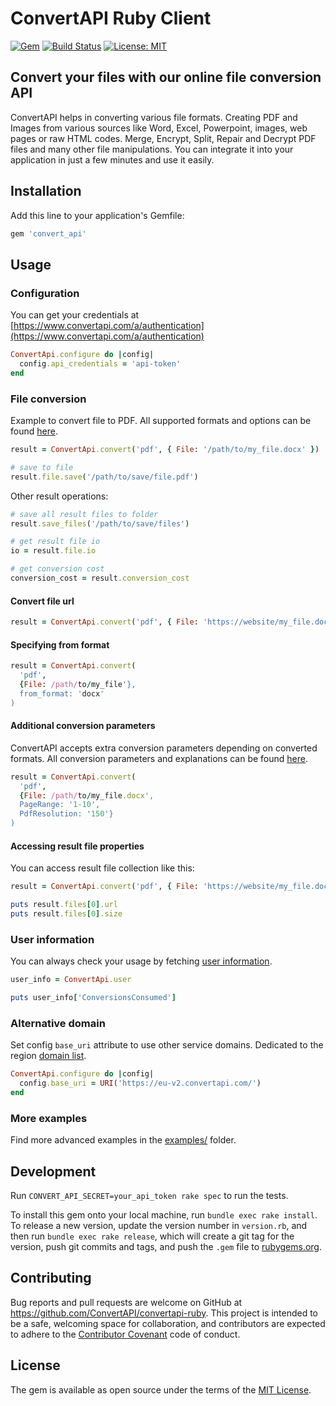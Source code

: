 # ConvertAPI Ruby Client


[![Gem](https://img.shields.io/gem/v/convert_api.svg)](https://rubygems.org/gems/convert_api)
[![Build Status](https://github.com/ConvertAPI/convertapi-ruby/actions/workflows/main.yml/badge.svg)](https://github.com/ConvertAPI/convertapi-ruby/actions)
[![License: MIT](https://img.shields.io/badge/License-MIT-blue.svg)](https://opensource.org/licenses/MIT)


## Convert your files with our online file conversion API

ConvertAPI helps in converting various file formats. Creating PDF and Images from various sources like Word, Excel, Powerpoint, images, web pages or raw HTML codes. Merge, Encrypt, Split, Repair and Decrypt PDF files and many other file manipulations. You can integrate it into your application in just a few minutes and use it easily.


## Installation

Add this line to your application's Gemfile:

```ruby
gem 'convert_api'
```

## Usage

### Configuration

You can get your credentials at [https://www.convertapi.com/a/authentication](https://www.convertapi.com/a/authentication)

```ruby
ConvertApi.configure do |config|
  config.api_credentials = 'api-token'
end
```

### File conversion

Example to convert file to PDF. All supported formats and options can be found
[here](https://www.convertapi.com/doc/supported-formats).

```ruby
result = ConvertApi.convert('pdf', { File: '/path/to/my_file.docx' })

# save to file
result.file.save('/path/to/save/file.pdf')
```

Other result operations:

```ruby
# save all result files to folder
result.save_files('/path/to/save/files')

# get result file io
io = result.file.io

# get conversion cost
conversion_cost = result.conversion_cost 
```

#### Convert file url

```ruby
result = ConvertApi.convert('pdf', { File: 'https://website/my_file.docx' })
```

#### Specifying from format

```ruby
result = ConvertApi.convert(
  'pdf', 
  {File: /path/to/my_file'}, 
  from_format: 'docx'
)
```

#### Additional conversion parameters

ConvertAPI accepts extra conversion parameters depending on converted formats. All conversion 
parameters and explanations can be found [here](https://www.convertapi.com/doc/supported-formats).

```ruby
result = ConvertApi.convert(
  'pdf', 
  {File: /path/to/my_file.docx',
  PageRange: '1-10',
  PdfResolution: '150'}
)
```

#### Accessing result file properties

You can access result file collection like this:

```ruby
result = ConvertApi.convert('pdf', { File: 'https://website/my_file.docx' })

puts result.files[0].url
puts result.files[0].size
```

### User information

You can always check your usage by fetching [user information](https://www.convertapi.com/doc/user).

```ruby
user_info = ConvertApi.user

puts user_info['ConversionsConsumed']
```

### Alternative domain

Set config `base_uri` attribute to use other service domains. Dedicated to the region [domain list](https://www.convertapi.com/doc/servers-location).

```ruby
ConvertApi.configure do |config|
  config.base_uri = URI('https://eu-v2.convertapi.com/')
end
```


### More examples

Find more advanced examples in the [examples/](https://github.com/ConvertAPI/convertapi-ruby/tree/master/examples) folder.


## Development

Run `CONVERT_API_SECRET=your_api_token rake spec` to run the tests.

To install this gem onto your local machine, run `bundle exec rake install`. To release a new version, update the version number in `version.rb`, and then run `bundle exec rake release`, which will create a git tag for the version, push git commits and tags, and push the `.gem` file to [rubygems.org](https://rubygems.org).

## Contributing

Bug reports and pull requests are welcome on GitHub at https://github.com/ConvertAPI/convertapi-ruby. This project is intended to be a safe, welcoming space for collaboration, and contributors are expected to adhere to the [Contributor Covenant](http://contributor-covenant.org) code of conduct.

## License

The gem is available as open source under the terms of the [MIT License](https://opensource.org/licenses/MIT).
